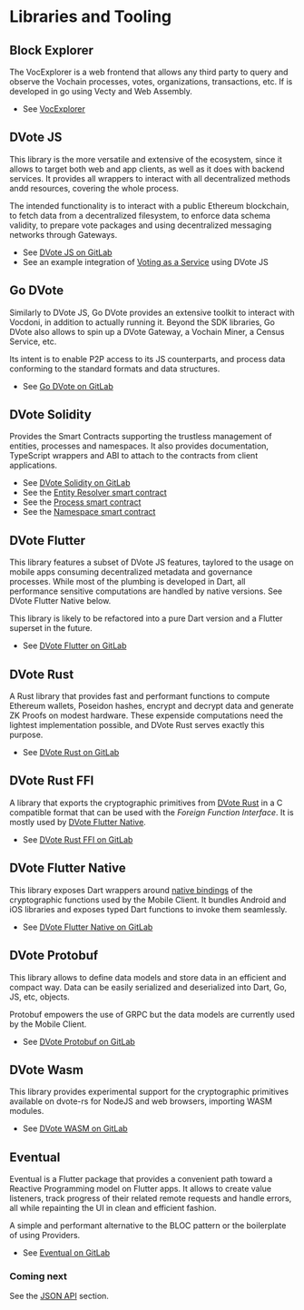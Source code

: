# Libraries and Tooling

## Block Explorer

The VocExplorer is a web frontend that allows any third party to query and observe the Vochain processes, votes, organizations, transactions, etc. If is developed in go using Vecty and Web Assembly. 

- See [VocExplorer](https://gitlab.com/vocdoni/vocexplorer)

## DVote JS

This library is the more versatile and extensive of the ecosystem, since it allows to target both web and app clients, as well as it does with backend services. It provides all wrappers to interact with all decentralized methods andd resources, covering the whole process.

The intended functionality is to interact with a public Ethereum blockchain, to fetch data from a decentralized filesystem, to enforce data schema validity, to prepare vote packages and using decentralized messaging networks through Gateways. 

- See [DVote JS on GitLab](https://gitlab.com/vocdoni/dvote-js)
- See an example integration of [Voting as a Service](https://blog.vocdoni.io/introducing-voting-as-a-service/) using DVote JS

## Go DVote
Similarly to DVote JS, Go DVote provides an extensive toolkit to interact with Vocdoni, in addition to actually running it. Beyond the SDK libraries, Go DVote also allows to spin up a DVote Gateway, a Vochain Miner, a Census Service, etc.

Its intent is to enable P2P access to its JS counterparts, and process data conforming to the standard formats and data structures. 

- See [Go DVote on GitLab](https://gitlab.com/vocdoni/go-dvote)

## DVote Solidity
Provides the Smart Contracts supporting the trustless management of entities, processes and namespaces. It also provides documentation, TypeScript wrappers and ABI to attach to the contracts from client applications.

- See [DVote Solidity on GitLab](https://gitlab.com/vocdoni/dvote-solidity)
- See the [Entity Resolver smart contract](/architecture/smart-contracts/entities?id=entity-resolver)
- See the [Process smart contract](/architecture/smart-contracts/process?id=smart-contract)
- See the [Namespace smart contract](/architecture/smart-contracts/namespaces?id=contract)

## DVote Flutter

This library features a subset of DVote JS features, taylored to the usage on mobile apps consuming decentralized metadata and governance processes. While most of the plumbing is developed in Dart, all performance sensitive computations are handled by native versions. See DVote Flutter Native below. 

This library is likely to be refactored into a pure Dart version and a Flutter superset in the future.

- See [DVote Flutter on GitLab](https://gitlab.com/vocdoni/dvote-flutter)

## DVote Rust

A Rust library that provides fast and performant functions to compute Ethereum wallets, Poseidon hashes, encrypt and decrypt data and generate ZK Proofs on modest hardware. These expenside computations need the lightest implementation possible, and DVote Rust serves exactly this purpose. 

- See [DVote Rust on GitLab](https://gitlab.com/vocdoni/dvote-rs)

## DVote Rust FFI

A library that exports the cryptographic primitives from [DVote Rust](#dvote-rust) in a C compatible format that can be used with the *Foreign Function Interface*. It is mostly used by [DVote Flutter Native](#dvote-flutter-native).

- See [DVote Rust FFI on GitLab](https://gitlab.com/vocdoni/dvote-rs-ffi)

## DVote Flutter Native

This library exposes Dart wrappers around [native bindings](#dvote-rust-ffi) of the cryptographic functions used by the Mobile Client. It bundles Android and iOS libraries and exposes typed Dart functions to invoke them seamlessly.

- See [DVote Flutter Native on GitLab](https://gitlab.com/vocdoni/dvote-flutter-native)

## DVote Protobuf

This library allows to define data models and store data in an efficient and compact way. Data can be easily serialized and deserialized into Dart, Go, JS, etc, objects.

Protobuf empowers the use of GRPC but the data models are currently used by the Mobile Client.

- See [DVote Protobuf on GitLab](https://gitlab.com/vocdoni/dvote-protobuf)

## DVote Wasm

This library provides experimental support for the cryptographic primitives available on dvote-rs for NodeJS and web browsers, importing WASM modules.

- See [DVote WASM on GitLab](https://gitlab.com/vocdoni/dvote-wasm)

## Eventual

Eventual is a Flutter package that provides a convenient path toward a Reactive Programming model on Flutter apps. It allows to create value listeners, track progress of their related remote requests and handle errors, all while repainting the UI in clean and efficient fashion.

A simple and performant alternative to the BLOC pattern or the boilerplate of using Providers.

- See [Eventual on GitLab](https://gitlab.com/vocdoni/eventual)

<!--
## Web runtime (for React Native)
Environments like React Native allow to develop mobile app clients with an efficient and consistent platform but lack the support of cryptographic API's present by default on Web browsers or NodeJS. Several crypto libraries rely on such API's, which are not available on RN. 

Until React Native or Expo ship with native support, the current workaround is to mount a virtual web view and load them in a bundle, so the app code can queue operations to a web environment, pretty much like a WebWorker. 

[More information](https://github.com/vocdoni/clientApp/tree/master/web-runtime)
-->

### Coming next

See the [JSON API](/architecture/protocol/json-api) section.
